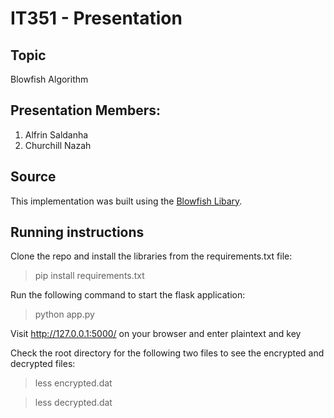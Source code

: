 # IT351 - Presentation

## Topic

Blowfish Algorithm

## Presentation Members:

1. Alfrin Saldanha
2. Churchill Nazah

## Source

This implementation was built using the [Blowfish Libary](https://pypi.org/project/blowfish/).

## Running instructions

Clone the repo and install the libraries from the requirements.txt file:

> pip install requirements.txt

Run the following command to start the flask application:

> python app.py

Visit http://127.0.0.1:5000/ on your browser and enter plaintext and key

Check the root directory for the following two files to see the encrypted and decrypted files:

> less encrypted.dat

> less decrypted.dat

